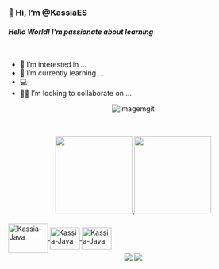 ###  👋 Hi, I’m @KassiaES  
#### _Hello World! I'm passionate about learning_
 <br>
 
- 👀 I’m interested in ...
- 🌱 I’m currently learning ...
- 💻
- 👩‍💻 I’m looking to collaborate on ...


<div align="center">
  
 ![imagemgit ](https://media.tenor.com/Qt8VLU8Ps84AAAAC/lotus-anime.gif)   
  
</div>

<div align="center">
  <br>
  <br>
  <a href="https://github.com/KassiaES">
 
  <img height="155em" src="https://github-readme-stats.vercel.app/api?username=KassiaES&show_icons=true&theme=tokyonight&include_all_commits=true&count_private=true"/>
 
  <img height="155em" src="https://github-readme-stats.vercel.app/api/top-langs/?username=KassiaES&layout=compact&langs_count=7&theme=tokyonight"/>

</div>

<div style="display: inline_block"><br>
  <img align="center" alt="Kassia-Java" height="60" width="80" src="https://cdn.jsdelivr.net/gh/devicons/devicon/icons/java/java-original.svg" />
  <img align="center" alt="Kassia-Java" height="45" width="60" src="https://cdn.jsdelivr.net/gh/devicons/devicon/icons/github/github-original.svg" />          
  <img align="center" alt="Kassia-Java" height="45" width="60" src="https://cdn.jsdelivr.net/gh/devicons/devicon/icons/git/git-original.svg" />
          
  
</div>

</div> 
<div align="center">
 <a href = "mailto:kassiaes@gmail.com"><img src="https://img.shields.io/badge/-Gmail-%23333?style=for-the-badge&logo=gmail&logoColor=white" target="_blank"></a>
  <a href="https://www.linkedin.com/in/kassia-es/" target="_blank"><img src="https://img.shields.io/badge/-LinkedIn-%230077B5?style=for-the-badge&logo=linkedin&logoColor=white" target="_blank"></a> 
   
</div>
